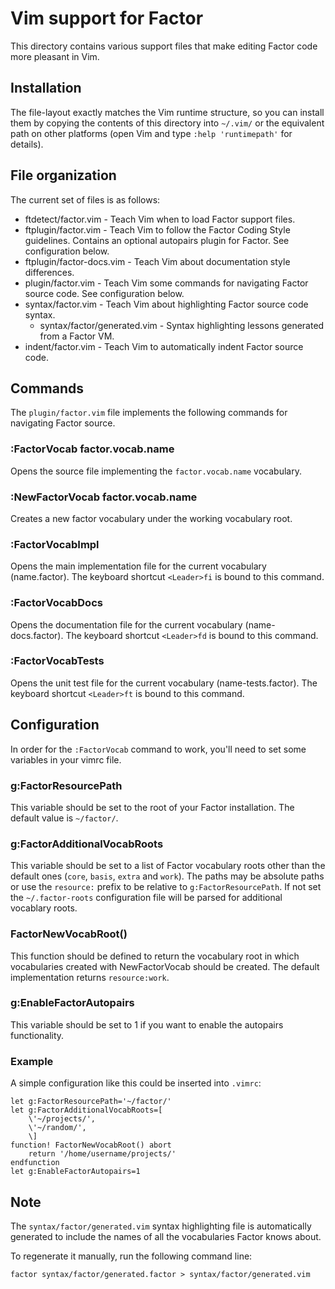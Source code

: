 Vim support for Factor
======================

This directory contains various support files that make editing
Factor code more pleasant in Vim.

## Installation

The file-layout exactly matches the Vim runtime structure, so
you can install them by copying the contents of this directory
into `~/.vim/` or the equivalent path on other platforms (open
Vim and type `:help 'runtimepath'` for details).

## File organization

The current set of files is as follows:

* ftdetect/factor.vim - Teach Vim when to load Factor support
  files.
* ftplugin/factor.vim - Teach Vim to follow the Factor Coding
  Style guidelines. Contains an optional autopairs plugin for
  Factor. See configuration below.
* ftplugin/factor-docs.vim - Teach Vim about documentation style
  differences.
* plugin/factor.vim - Teach Vim some commands for navigating
  Factor source code. See configuration below.
* syntax/factor.vim - Teach Vim about highlighting Factor source
  code syntax.
  * syntax/factor/generated.vim - Syntax highlighting lessons
    generated from a Factor VM.
* indent/factor.vim - Teach Vim to automatically indent Factor
  source code.

## Commands

The `plugin/factor.vim` file implements the following commands
for navigating Factor source.

### :FactorVocab factor.vocab.name

Opens the source file implementing the `factor.vocab.name`
vocabulary.

### :NewFactorVocab factor.vocab.name

Creates a new factor vocabulary under the working vocabulary
root.

### :FactorVocabImpl

Opens the main implementation file for the current vocabulary
(name.factor). The keyboard shortcut `<Leader>fi` is bound to
this command.

### :FactorVocabDocs

Opens the documentation file for the current vocabulary
(name-docs.factor). The keyboard shortcut `<Leader>fd` is bound
to this command.

### :FactorVocabTests

Opens the unit test file for the current vocabulary
(name-tests.factor). The keyboard shortcut `<Leader>ft` is bound
to this command.

## Configuration

In order for the `:FactorVocab` command to work, you'll need to
set some variables in your vimrc file.

### g:FactorResourcePath

This variable should be set to the root of your Factor
installation. The default value is `~/factor/`.

### g:FactorAdditionalVocabRoots

This variable should be set to a list of Factor vocabulary
roots other than the default ones (`core`, `basis`, `extra` and
`work`). The paths may be absolute paths or use the
`resource:` prefix to be relative to `g:FactorResourcePath`. If
not set the `~/.factor-roots` configuration file will be parsed
for additional vocablary roots.

### FactorNewVocabRoot()

This function should be defined to return the vocabulary root in
which vocabularies created with NewFactorVocab should be
created. The default implementation returns `resource:work`.

### g:EnableFactorAutopairs

This variable should be set to 1 if you want to enable the
autopairs functionality.

### Example

A simple configuration like this could be inserted into
`.vimrc`:

```vimscript
let g:FactorResourcePath='~/factor/'
let g:FactorAdditionalVocabRoots=[
    \'~/projects/',
    \'~/random/',
    \]
function! FactorNewVocabRoot() abort
    return '/home/username/projects/'
endfunction
let g:EnableFactorAutopairs=1
```

## Note

The `syntax/factor/generated.vim` syntax highlighting file is
automatically generated to include the names of all the
vocabularies Factor knows about.

To regenerate it manually, run the following command line:

    factor syntax/factor/generated.factor > syntax/factor/generated.vim

